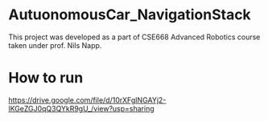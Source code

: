 # AutuonomousCar_NavigationStack

This project was developed as a part of CSE668 Advanced Robotics course taken under prof. Nils Napp.

# How to run

https://drive.google.com/file/d/10rXFgINGAYj2-lKGeZGJ0qQ3QYkR9gU_/view?usp=sharing
